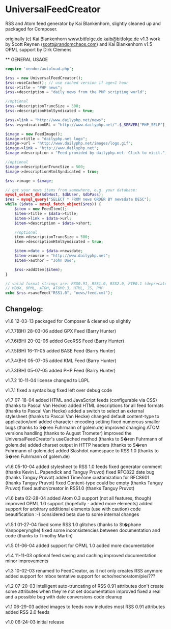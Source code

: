 UniversalFeedCreator
====================

RSS and Atom feed generator by Kai Blankenhorn, slightly cleaned up and packaged for Composer.

originally (c) Kai Blankenhorn
www.bitfolge.de
kaib@bitfolge.de
v1.3 work by Scott Reynen (scott@randomchaos.com) and Kai Blankenhorn
v1.5 OPML support by Dirk Clemens


** GENERAL USAGE

```php
require 'vendor/autoload.php';

$rss = new UniversalFeedCreator();
$rss->useCached(); // use cached version if age<1 hour
$rss->title = "PHP news";
$rss->description = "daily news from the PHP scripting world";

//optional
$rss->descriptionTruncSize = 500;
$rss->descriptionHtmlSyndicated = true;

$rss->link = "http://www.dailyphp.net/news";
$rss->syndicationURL = "http://www.dailyphp.net/".$_SERVER["PHP_SELF"];

$image = new FeedImage();
$image->title = "dailyphp.net logo";
$image->url = "http://www.dailyphp.net/images/logo.gif";
$image->link = "http://www.dailyphp.net";
$image->description = "Feed provided by dailyphp.net. Click to visit.";

//optional
$image->descriptionTruncSize = 500;
$image->descriptionHtmlSyndicated = true;

$rss->image = $image;

// get your news items from somewhere, e.g. your database:
mysql_select_db($dbHost, $dbUser, $dbPass);
$res = mysql_query("SELECT * FROM news ORDER BY newsdate DESC");
while ($data = mysql_fetch_object($res)) {
    $item = new FeedItem();
    $item->title = $data->title;
    $item->link = $data->url;
    $item->description = $data->short;

    //optional
    item->descriptionTruncSize = 500;
    item->descriptionHtmlSyndicated = true;

    $item->date = $data->newsdate;
    $item->source = "http://www.dailyphp.net";
    $item->author = "John Doe";

    $rss->addItem($item);
}

// valid format strings are: RSS0.91, RSS1.0, RSS2.0, PIE0.1 (deprecated),
// MBOX, OPML, ATOM, ATOM0.3, HTML, JS, PHP
echo $rss->saveFeed("RSS1.0", "news/feed.xml");
```

## Changelog:

v1.8          12-03-13
    packaged for Composer & cleaned up slightly

v1.7.7(BH)    28-03-06
    added GPX Feed (Barry Hunter)


v1.7.6(BH)    20-02-06
    added GeoRSS Feed (Barry Hunter)


v1.7.5(BH)    16-11-05
    added BASE Feed (Barry Hunter)

v1.7.4(BH)    05-07-05
    added KML Feed (Barry Hunter)

v1.7.3(BH)    05-07-05
    added PHP Feed (Barry Hunter)

v1.7.2    10-11-04
    license changed to LGPL

v1.7.1
    fixed a syntax bug
    fixed left over debug code

v1.7    07-18-04
    added HTML and JavaScript feeds (configurable via CSS) (thanks to Pascal Van Hecke)
    added HTML descriptions for all feed formats (thanks to Pascal Van Hecke)
    added a switch to select an external stylesheet (thanks to Pascal Van Hecke)
    changed default content-type to application/xml
    added character encoding setting
    fixed numerous smaller bugs (thanks to S�ren Fuhrmann of golem.de)
    improved changing ATOM versions handling (thanks to August Trometer)
    improved the UniversalFeedCreator's useCached method (thanks to S�ren Fuhrmann of golem.de)
    added charset output in HTTP headers (thanks to S�ren Fuhrmann of golem.de)
    added Slashdot namespace to RSS 1.0 (thanks to S�ren Fuhrmann of golem.de)

v1.6    05-10-04
    added stylesheet to RSS 1.0 feeds
    fixed generator comment (thanks Kevin L. Papendick and Tanguy Pruvot)
    fixed RFC822 date bug (thanks Tanguy Pruvot)
    added TimeZone customization for RFC8601 (thanks Tanguy Pruvot)
    fixed Content-type could be empty (thanks Tanguy Pruvot)
    fixed author/creator in RSS1.0 (thanks Tanguy Pruvot)

v1.6 beta    02-28-04
    added Atom 0.3 support (not all features, though)
    improved OPML 1.0 support (hopefully - added more elements)
    added support for arbitrary additional elements (use with caution)
    code beautification :-)
    considered beta due to some internal changes

v1.5.1    01-27-04
    fixed some RSS 1.0 glitches (thanks to St�phane Vanpoperynghe)
    fixed some inconsistencies between documentation and code (thanks to Timothy Martin)

v1.5    01-06-04
    added support for OPML 1.0
    added more documentation

v1.4    11-11-03
    optional feed saving and caching
    improved documentation
    minor improvements

v1.3    10-02-03
    renamed to FeedCreator, as it not only creates RSS anymore
    added support for mbox
    tentative support for echo/necho/atom/pie/???

v1.2    07-20-03
    intelligent auto-truncating of RSS 0.91 attributes
    don't create some attributes when they're not set
    documentation improved
    fixed a real and a possible bug with date conversions
    code cleanup

v1.1    06-29-03
    added images to feeds
    now includes most RSS 0.91 attributes
    added RSS 2.0 feeds

v1.0    06-24-03
    initial release
